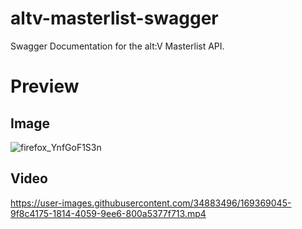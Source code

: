 # altv-masterlist-swagger
Swagger Documentation for the alt:V Masterlist API.

# Preview

## Image
![firefox_YnfGoF1S3n](https://user-images.githubusercontent.com/34883496/169369587-b48ecd6b-d0fa-4de1-9bab-b6378baa07c6.png)

## Video

https://user-images.githubusercontent.com/34883496/169369045-9f8c4175-1814-4059-9ee6-800a5377f713.mp4

